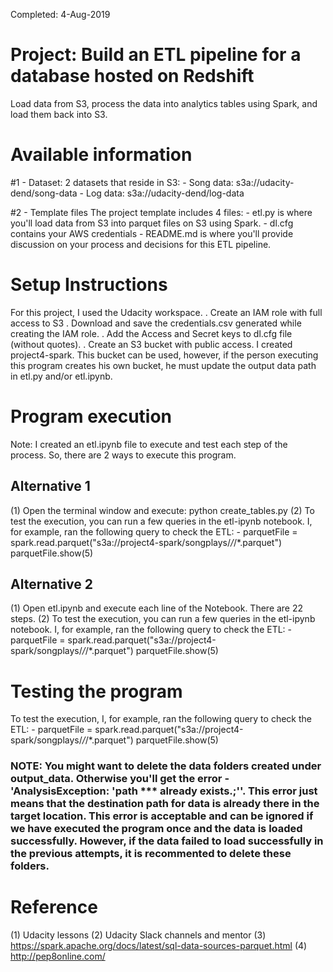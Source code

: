 Completed: 4-Aug-2019

# Project: Build an ETL pipeline for a database hosted on Redshift
Load data from S3, process the data into analytics tables using Spark, and load them back into S3.

# Available information
#1 - Dataset: 2 datasets that reside in S3:
     - Song data: s3a://udacity-dend/song-data
     - Log data: s3a://udacity-dend/log-data

#2 - Template files
     The project template includes 4 files:
     - etl.py is where you'll load data from S3 into parquet files on S3 using Spark.
     - dl.cfg contains your AWS credentials
     - README.md is where you'll provide discussion on your process and decisions for this ETL pipeline.

# Setup Instructions
For this project, I used the Udacity workspace.
 . Create an IAM role with full access to S3
 . Download and save the credentials.csv generated while creating the IAM role.
 . Add the Access and Secret keys to dl.cfg file (without quotes).
 . Create an S3 bucket with public access. I created project4-spark. This bucket can be used, however, if the person executing this program creates his own bucket, he must update the output data path in etl.py and/or etl.ipynb.
 
# Program execution
 Note: I created an etl.ipynb file to execute and test each step of the process. So, there are 2 ways to execute this program.
 ## Alternative 1
 (1) Open the terminal window and execute: python create_tables.py
 (2) To test the execution, you can run a few queries in the etl-ipynb notebook. I, for example,  ran the following query to check the ETL:
     - parquetFile = spark.read.parquet("s3a://project4-spark/songplays/*/*/*.parquet")
       parquetFile.show(5)
 ## Alternative 2
 (1) Open etl.ipynb and execute each line of the Notebook. There are 22 steps.
 (2) To test the execution, you can run a few queries in the etl-ipynb notebook. I, for example,  ran the following query to check the ETL:
     - parquetFile = spark.read.parquet("s3a://project4-spark/songplays/*/*/*.parquet")
       parquetFile.show(5)
    
# Testing the program
To test the execution, I, for example,  ran the following query to check the ETL:
     - parquetFile = spark.read.parquet("s3a://project4-spark/songplays/*/*/*.parquet")
       parquetFile.show(5)
       
### NOTE: You might want to delete the data folders created under output_data. Otherwise you'll get the error - 'AnalysisException: 'path *** already exists.;''. This error just means that the destination path for data is already there in the target location. This error is acceptable and can be ignored if we have executed the program once and the data is loaded successfully. However, if the data failed to load successfully in the previous attempts, it is recommented to delete these folders.

# Reference
(1) Udacity lessons
(2) Udacity Slack channels and mentor
(3) https://spark.apache.org/docs/latest/sql-data-sources-parquet.html
(4) http://pep8online.com/